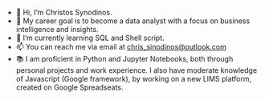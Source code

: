 - 👋 Hi, I’m Christos Synodinos.
- 👀 My career goal is to become a data analyst with a focus on business intelligence and insights.
- 🌱 I’m currently learning SQL and Shell script.
- 📫 You can reach me via email at chris_sinodinos@outlook.com
- :books: I am proficient in Python and Jupyter Notebooks, both through personal projects and work experience. I also have moderate knowledge of Javascript (Google framework), by working on a new LIMS platform, created on Google Spreadseats. 

<!---
CSynodinos/CSynodinos is a ✨ special ✨ repository because its `README.md` (this file) appears on your GitHub profile.
You can click the Preview link to take a look at your changes.
--->
